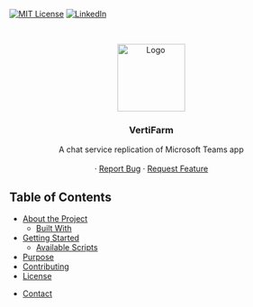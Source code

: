 [![MIT License][license-shield]][license-url]
[![LinkedIn][linkedin-shield]][linkedin-url]


<!-- PROJECT LOGO -->
<br />
<p align="center">
  <a href="https://ibb.co/sC0TMQV">
    <img src="logo.png" alt="Logo" width="120" height="120">
  </a>

  <h3 align="center">VertiFarm</h3>

  <p align="center">
    A chat service replication of Microsoft Teams app
    <br />
    <br />    ·
    <a href="https://github.com/Himank-J/">Report Bug</a>
    ·
    <a href="https://github.com/Himank-J/">Request Feature</a>
  </p>
</p>

<!-- TABLE OF CONTENTS -->
## Table of Contents

* [About the Project](#about-the-project)
  * [Built With](#built-with)
* [Getting Started](#getting-started)
  * [Available Scripts](#available-scripts)
* [Purpose](#purpose)
* [Contributing](#contributing)
* [License](#license)


<!-- MARKDOWN LINKS & IMAGES -->
<!-- https://www.markdownguide.org/basic-syntax/#reference-style-links -->

[license-shield]: https://img.shields.io/github/license/othneildrew/Best-README-Template.svg?style=flat-square
[license-url]: https://github.com/othneildrew/Best-README-Template/blob/master/LICENSE.txt
[linkedin-shield]: https://img.shields.io/badge/-LinkedIn-black.svg?style=flat-square&logo=linkedin&colorB=555
[linkedin-url]: https://www.linkedin.com/in/himank-jain/
[product-screenshot]: images/search.png
* [Contact](#contact)
